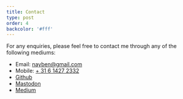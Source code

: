 ```yaml
---
title: Contact
type: post
order: 4
backcolor: '#fff'
---
```

For any enquiries, please feel free to contact me through any of the following 
mediums:
- Email: [nayben@gmail.com](mailto:nayben@gmail.com?subject=Hey)
- Mobile: [+ 31 6 1427 2332](tel:+31614272332)
- [Github](https://github.com/b-n)
- <a rel="me" href="https://techhub.social/@b_n">Mastodon</a> 
- [Medium](https://medium.com/@b_n)
